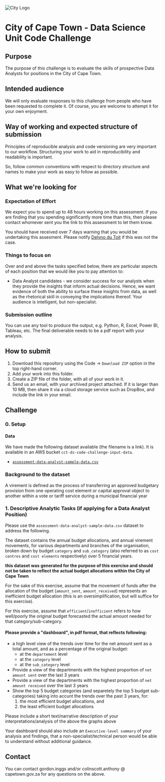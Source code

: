 
<img src="img/city_emblem.png" alt="City Logo"/>

# City of Cape Town - Data Science Unit Code Challenge

## Purpose

The purpose of this challenge is to evaluate the skills of prospective Data Analysts for positions in the City of Cape Town. 

## Intended audience

We will only evaluate responses to this challenge from people who have been requested to complete it. Of course, you are welcome to attempt it for your own enjoyment.

## Way of working and expected structure of submission
Principles of reproducible analysis and code versioning are very important to our workflow. Structuring your work to aid in reproducibility and readability is important. 

So, follow common conventions with respect to directory structure and names to make your work as easy to follow as possible.

## What we're looking for
### Expectation of Effort
We expect you to spend up to 48 hours working on this assessment. If you are finding that you spending significantly more time than this, then please contact whomever sent you the link to this assessment to let them know.

You should have received over 7 days warning that you would be undertaking this assesment. Please notify [Delyno du Toit](delyno.dutoit@capetown.gov.za) if this was not the case.

### Things to focus on
Over and and above the tasks specified below, there are particular aspects of each position that we would like you to pay attention to:

* Data Analyst candidates - we consider success for our analysts when they provide the insights that inform actual decisions. Hence, we want evidence of both the ability to surface these insights from data, as well as the rhetorical skill in conveying the implications thereof. Your audience is intelligent, but non-specialist.

### Submission outline
You can use any tool to produce the output, e.g. Python, R, Excel, Power BI, Tableau, etc. The final deliverable needs to be a pdf report with your analysis.

## How to submit
1. Download this repository using the Code -> `Download ZIP` option in the top right-hand corner.
2. Add your work into this folder.
3. Create a ZIP file of the folder, with all of your work in it.
4. Send us an email, with your archived project attached. If it is larger than 10 MB, then share it via a cloud storage service such as DropBox, and include the link in your email. 

## Challenge
### 0. Setup
#### Data
We have made the following dataset available (the filename is a link). It is available in an AWS bucket `cct-ds-code-challenge-input-data`.
* [`assessment-data-analyst-sample-data.csv`](https://cct-budgets-code-challenge-input-data.s3.amazonaws.com/opm.assessment-data-analyst-sample-data.csv)

### Background to the dataset
A virement is defined as the process of transferring an approved budgetary provision from one operating cost element or capital approval object to another within a vote or tariff service during a municipal financial year

### 1. Descriptive Analytic Tasks (if applying for a Data Analyst Position)
Please use the `assessment-data-analyst-sample-data.csv` dataset to address the following.

The dataset contains the annual budget allocations, and annual virement movements, for various departments and branches of the organisation, broken down by budget `category` and `sub_category` (also referred to as `cost centres` and `cost elements` respectively) over 5 financial years.

**this dataset was generated for the purpose of this exercise and should not be taken to reflect the actual budget allocations within the City of Cape Town**

For the sake of this exercise, assume that the movement of funds after the allocation of the budget (`amount_sent`, `amount_received`) represents an inefficient budget allocation (this is an oversimplification, but will suffice for this exercise).

For this exercise, assume that `efficient`/`inefficient` refers to how well/poorly the original budget forecasted the actual amount needed for that category/sub-category.

#### Please provide a "dashboard", in pdf format, that reflects following:
* a high level view of the trends over time for the net amount sent as a total amount, and as a percentage of the original budget:
  * at the `departement` level
  * at the `category` level
  * at the `sub_category` level
* Provide a view of the departments with the highest proportion of `net amount sent` over the last 3 years
* Provide a view of the departments with the highest proportion of `net amount received` over the last 3 years
* Show the top 5 budget categories (and separetely the top 5 budget sub-categories) taking into accunt the trends over the past 3 years, for:
  1) the most efficient budget allocations, and
  2) the least efficient budget allocations

Please include a short text/narrative description of your interpretations/analysis of the above the graphs above

Your dashboard should also include an `Executive-level summary` of your analysis and findings, that a non-specialist/technical person would be able to understand without additional guidance.

## Contact
You can contact gordon.inggs and/or colinscott.anthony @ capetown.gov.za for any questions on the above.
